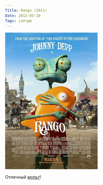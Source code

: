 ```yaml
---
Title: Rango (2011)
Date: 2012-03-10
Tags: саптрю
---
```


![rango.jpg](images/rango.jpg)

Отличный [мульт](http://www.imdb.com/title/tt1192628/)!